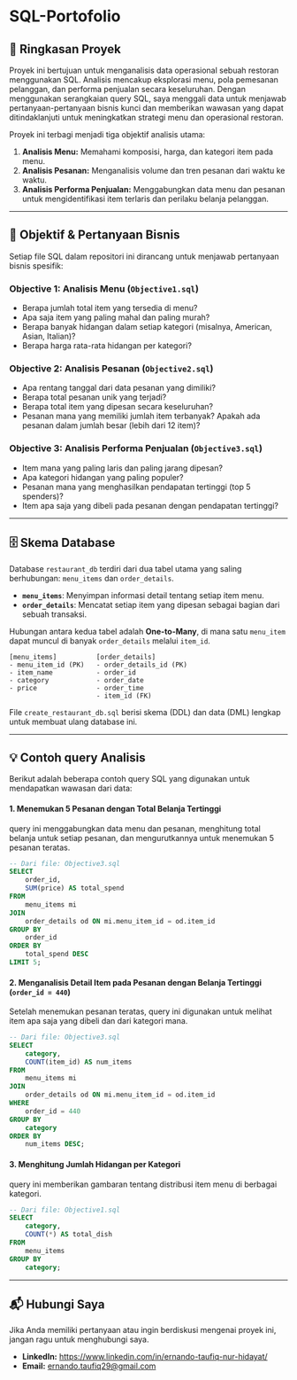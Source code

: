 # SQL-Portofolio
## 📝 Ringkasan Proyek

Proyek ini bertujuan untuk menganalisis data operasional sebuah restoran menggunakan SQL. Analisis mencakup eksplorasi menu, pola pemesanan pelanggan, dan performa penjualan secara keseluruhan. Dengan menggunakan serangkaian query SQL, saya menggali data untuk menjawab pertanyaan-pertanyaan bisnis kunci dan memberikan wawasan yang dapat ditindaklanjuti untuk meningkatkan strategi menu dan operasional restoran.

Proyek ini terbagi menjadi tiga objektif analisis utama:
1.  **Analisis Menu:** Memahami komposisi, harga, dan kategori item pada menu.
2.  **Analisis Pesanan:** Menganalisis volume dan tren pesanan dari waktu ke waktu.
3.  **Analisis Performa Penjualan:** Menggabungkan data menu dan pesanan untuk mengidentifikasi item terlaris dan perilaku belanja pelanggan.

---

## 🎯 Objektif & Pertanyaan Bisnis

Setiap file SQL dalam repositori ini dirancang untuk menjawab pertanyaan bisnis spesifik:

### **Objective 1: Analisis Menu (`Objective1.sql`)**
* Berapa jumlah total item yang tersedia di menu?
* Apa saja item yang paling mahal dan paling murah?
* Berapa banyak hidangan dalam setiap kategori (misalnya, American, Asian, Italian)?
* Berapa harga rata-rata hidangan per kategori?

### **Objective 2: Analisis Pesanan (`Objective2.sql`)**
* Apa rentang tanggal dari data pesanan yang dimiliki?
* Berapa total pesanan unik yang terjadi?
* Berapa total item yang dipesan secara keseluruhan?
* Pesanan mana yang memiliki jumlah item terbanyak? Apakah ada pesanan dalam jumlah besar (lebih dari 12 item)?

### **Objective 3: Analisis Performa Penjualan (`Objective3.sql`)**
* Item mana yang paling laris dan paling jarang dipesan?
* Apa kategori hidangan yang paling populer?
* Pesanan mana yang menghasilkan pendapatan tertinggi (top 5 spenders)?
* Item apa saja yang dibeli pada pesanan dengan pendapatan tertinggi?

---

## 🗄️ Skema Database

Database `restaurant_db` terdiri dari dua tabel utama yang saling berhubungan: `menu_items` dan `order_details`.

* **`menu_items`**: Menyimpan informasi detail tentang setiap item menu.
* **`order_details`**: Mencatat setiap item yang dipesan sebagai bagian dari sebuah transaksi.

Hubungan antara kedua tabel adalah **One-to-Many**, di mana satu `menu_item` dapat muncul di banyak `order_details` melalui `item_id`.

```
[menu_items]          [order_details]
- menu_item_id (PK)   - order_details_id (PK)
- item_name           - order_id
- category            - order_date
- price               - order_time
                      - item_id (FK)
```

File `create_restaurant_db.sql` berisi skema (DDL) dan data (DML) lengkap untuk membuat ulang database ini.

---

## 💡 Contoh query Analisis

Berikut adalah beberapa contoh query SQL yang digunakan untuk mendapatkan wawasan dari data:

#### 1. Menemukan 5 Pesanan dengan Total Belanja Tertinggi
query ini menggabungkan data menu dan pesanan, menghitung total belanja untuk setiap pesanan, dan mengurutkannya untuk menemukan 5 pesanan teratas.

```sql
-- Dari file: Objective3.sql
SELECT
    order_id,
    SUM(price) AS total_spend
FROM
    menu_items mi
JOIN
    order_details od ON mi.menu_item_id = od.item_id
GROUP BY
    order_id
ORDER BY
    total_spend DESC
LIMIT 5;
```

#### 2. Menganalisis Detail Item pada Pesanan dengan Belanja Tertinggi (`order_id = 440`)
Setelah menemukan pesanan teratas, query ini digunakan untuk melihat item apa saja yang dibeli dan dari kategori mana.

```sql
-- Dari file: Objective3.sql
SELECT
    category,
    COUNT(item_id) AS num_items
FROM
    menu_items mi
JOIN
    order_details od ON mi.menu_item_id = od.item_id
WHERE
    order_id = 440
GROUP BY
    category
ORDER BY
    num_items DESC;
```

#### 3. Menghitung Jumlah Hidangan per Kategori
query ini memberikan gambaran tentang distribusi item menu di berbagai kategori.

```sql
-- Dari file: Objective1.sql
SELECT
    category,
    COUNT(*) AS total_dish
FROM
    menu_items
GROUP BY
    category;
```

---

## 📬 Hubungi Saya

Jika Anda memiliki pertanyaan atau ingin berdiskusi mengenai proyek ini, jangan ragu untuk menghubungi saya.

* **LinkedIn:** https://www.linkedin.com/in/ernando-taufiq-nur-hidayat/
* **Email:** ernando.taufiq29@gmail.com
